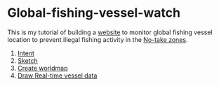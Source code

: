 # Global-fishing-vessel-watch
This is my tutorial of building a <a href="http://www.chyangdesign.com/" target="null">website</a> to monitor global fishing vessel location to prevent illegal fishing activity in the [No-take zones](http://www.protectplanetocean.org/introduction/introbox/glossary/glossary/introduction-item.html#notake). 

1. [Intent](Intent.md)
2. [Sketch](Quick_sketches.md)
3. [Create worldmap](Create_map)
4. [Draw Real-time vessel data](Real-time_data)
